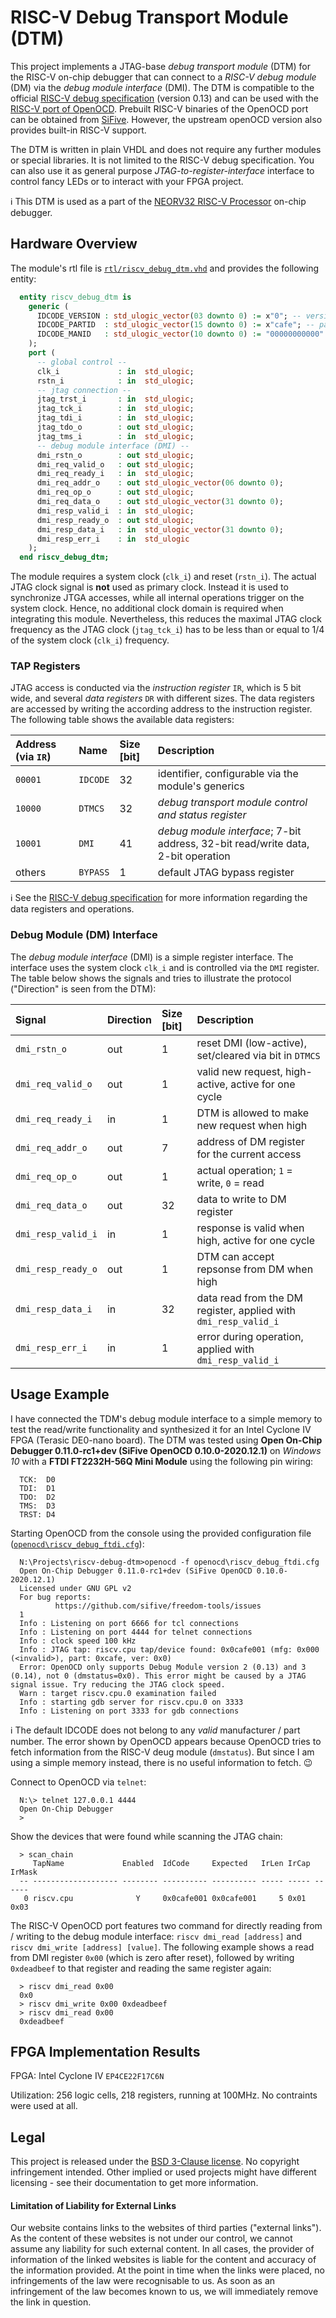 # RISC-V Debug Transport Module (DTM)

This project implements a JTAG-base *debug transport module* (DTM) for the RISC-V on-chip debugger that can connect to a *RISC-V debug module* (DM)
via the *debug module interface* (DMI).
The DTM is compatible to the official [RISC-V debug specification](https://github.com/riscv/riscv-debug-spec) (version 0.13)
and can be used with the [RISC-V port of OpenOCD](https://github.com/riscv/riscv-openocd). Prebuilt RISC-V binaries of the OpenOCD port
can be obtained from [SiFive](https://www.sifive.com/software). However, the upstream openOCD version also provides built-in
RISC-V support.

The DTM is written in plain VHDL and does not require any further modules or special libraries.
It is not limited to the RISC-V debug specification. You can also use it as general purpose *JTAG-to-register-interface* interface
to control fancy LEDs or to interact with your FPGA project.

:information_source: This DTM is used as a part of the [NEORV32 RISC-V Processor](https://github.com/stnolting/neorv32) on-chip debugger.


## Hardware Overview

The module's rtl file is [`rtl/riscv_debug_dtm.vhd`](https://github.com/stnolting/riscv-debug-dtm/blob/main/rtl/riscv_debug_dtm.vhd) and provides the following entity:

```vhdl
  entity riscv_debug_dtm is
    generic (
      IDCODE_VERSION : std_ulogic_vector(03 downto 0) := x"0"; -- version
      IDCODE_PARTID  : std_ulogic_vector(15 downto 0) := x"cafe"; -- part number
      IDCODE_MANID   : std_ulogic_vector(10 downto 0) := "00000000000" -- manufacturer id
    );
    port (
      -- global control --
      clk_i             : in  std_ulogic;
      rstn_i            : in  std_ulogic;
      -- jtag connection --
      jtag_trst_i       : in  std_ulogic;
      jtag_tck_i        : in  std_ulogic;
      jtag_tdi_i        : in  std_ulogic;
      jtag_tdo_o        : out std_ulogic;
      jtag_tms_i        : in  std_ulogic;
      -- debug module interface (DMI) --
      dmi_rstn_o        : out std_ulogic;
      dmi_req_valid_o   : out std_ulogic;
      dmi_req_ready_i   : in  std_ulogic;
      dmi_req_addr_o    : out std_ulogic_vector(06 downto 0);
      dmi_req_op_o      : out std_ulogic;
      dmi_req_data_o    : out std_ulogic_vector(31 downto 0);
      dmi_resp_valid_i  : in  std_ulogic;
      dmi_resp_ready_o  : out std_ulogic;
      dmi_resp_data_i   : in  std_ulogic_vector(31 downto 0);
      dmi_resp_err_i    : in  std_ulogic
    );
  end riscv_debug_dtm;
```

The module requires a system clock (`clk_i`) and reset (`rstn_i`). The actual JTAG clock signal is **not** used as primary clock. Instead it is used to synchronize
JTGA accesses, while all internal operations trigger on the system clock. Hence, no additional clock domain is required when integrating this module. Nevertheless, this
reduces the maximal JTAG clock frequency as the JTAG clock (`jtag_tck_i`) has to be less than or equal to 1/4 of the system clock (`clk_i`) frequency.


### TAP Registers

JTAG access is conducted via the *instruction register* `IR`, which is 5 bit wide, and several *data registers* `DR` with different sizes. The data registers are accessed
by writing the according address to the instruction register. The following table shows the available data registers:

| Address (via `IR`) | Name     | Size [bit] | Description |
|:-------------------|:---------|:-----------|:------------|
| `00001`            | `IDCODE` | 32         | identifier, configurable via the module's generics |
| `10000`            | `DTMCS`  | 32         | *debug transport module control and status register* |
| `10001`            | `DMI`    | 41         | *debug module interface*; 7-bit address, 32-bit read/write data, 2-bit operation |
| others             | `BYPASS` | 1          | default JTAG bypass register |

:information_source: See the [RISC-V debug specification](https://github.com/riscv/riscv-debug-spec) for more information regarding the data registers and operations.


### Debug Module (DM) Interface

The *debug module interface* (DMI) is a simple register interface. The interface uses the system clock `clk_i` and is controlled via the `DMI` register.
The table below shows the signals and tries to illustrate the protocol ("Direction" is seen from the DTM):

| Signal              | Direction | Size [bit] | Description |
|:--------------------|:----------|:-----------|:------------|
| `dmi_rstn_o`        | out       | 1          | reset DMI (low-active), set/cleared via bit in `DTMCS` |
| `dmi_req_valid_o`   | out       | 1          | valid new request, high-active, active for one cycle |
| `dmi_req_ready_i`   | in        | 1          | DTM is allowed to make new request when high |
| `dmi_req_addr_o`    | out       | 7          | address of DM register for the current access |
| `dmi_req_op_o`      | out       | 1          | actual operation; `1` = write, `0` = read |
| `dmi_req_data_o`    | out       | 32         | data to write to DM register |
| `dmi_resp_valid_i`  | in        | 1          | response is valid when high, active for one cycle |
| `dmi_resp_ready_o`  | out       | 1          | DTM can accept repsonse from DM when high |
| `dmi_resp_data_i`   | in        | 32         | data read from the DM register, applied with `dmi_resp_valid_i` |
| `dmi_resp_err_i`    | in        | 1          | error during operation, applied with `dmi_resp_valid_i` |


## Usage Example

I have connected the TDM's debug module interface to a simple memory to test the read/write functionality and synthesized it for an Intel Cyclone IV FPGA (Terasic DE0-nano board).
The DTM was tested using **Open On-Chip Debugger 0.11.0-rc1+dev (SiFive OpenOCD 0.10.0-2020.12.1)** on *Windows 10* with a **FTDI FT2232H-56Q Mini Module** using the
following pin wiring:

```
  TCK:  D0
  TDI:  D1
  TDO:  D2
  TMS:  D3
  TRST: D4
```

Starting OpenOCD from the console using the provided configuration file
([`openocd\riscv_debug_ftdi.cfg`](https://github.com/stnolting/riscv-debug-dtm/blob/main/openocd/riscv_debug_ftdi.cfg)):

```
  N:\Projects\riscv-debug-dtm>openocd -f openocd\riscv_debug_ftdi.cfg
  Open On-Chip Debugger 0.11.0-rc1+dev (SiFive OpenOCD 0.10.0-2020.12.1)
  Licensed under GNU GPL v2
  For bug reports:
          https://github.com/sifive/freedom-tools/issues
  1
  Info : Listening on port 6666 for tcl connections
  Info : Listening on port 4444 for telnet connections
  Info : clock speed 100 kHz
  Info : JTAG tap: riscv.cpu tap/device found: 0x0cafe001 (mfg: 0x000 (<invalid>), part: 0xcafe, ver: 0x0)
  Error: OpenOCD only supports Debug Module version 2 (0.13) and 3 (0.14), not 0 (dmstatus=0x0). This error might be caused by a JTAG signal issue. Try reducing the JTAG clock speed.
  Warn : target riscv.cpu.0 examination failed
  Info : starting gdb server for riscv.cpu.0 on 3333
  Info : Listening on port 3333 for gdb connections
```

:information_source: The default IDCODE does not belong to any *valid* manufacturer / part number. The error shown by OpenOCD appears because OpenOCD tries
to fetch information from the RISC-V deug module (`dmstatus`). But since I am using a simple memory instead, there is no useful information to fetch. :wink:

Connect to OpenOCD via `telnet`:

```
  N:\> telnet 127.0.0.1 4444
  Open On-Chip Debugger
  >
```

Show the devices that were found while scanning the JTAG chain:

```
  > scan_chain
     TapName             Enabled  IdCode     Expected   IrLen IrCap IrMask
  -- ------------------- -------- ---------- ---------- ----- ----- ------
   0 riscv.cpu              Y     0x0cafe001 0x0cafe001     5 0x01  0x03
```

The RISC-V OpenOCD port features two command for directly reading from / writing to the debug module interface: `riscv dmi_read [address]` and `riscv dmi_write [address] [value]`.
The following example shows a read from DMI register `0x00` (which is zero after reset), followed by writing `0xdeadbeef` to that register and reading the same register again:

```
  > riscv dmi_read 0x00
  0x0
  > riscv dmi_write 0x00 0xdeadbeef
  > riscv dmi_read 0x00
  0xdeadbeef
```


## FPGA Implementation Results

FPGA: Intel Cyclone IV `EP4CE22F17C6N`

Utilization: 256 logic cells, 218 registers, running at 100MHz. No contraints were used at all.



## Legal

This project is released under the [BSD 3-Clause license](https://github.com/stnolting/riscv-debug-dtm/blob/main/LICENSE). No copyright infringement intended.
Other implied or used projects might have different licensing - see their documentation to get more information.

#### Limitation of Liability for External Links

Our website contains links to the websites of third parties ("external links"). As the
content of these websites is not under our control, we cannot assume any liability for
such external content. In all cases, the provider of information of the linked websites
is liable for the content and accuracy of the information provided. At the point in time
when the links were placed, no infringements of the law were recognisable to us. As soon
as an infringement of the law becomes known to us, we will immediately remove the
link in question.
